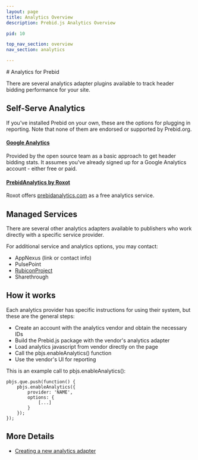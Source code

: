 ```yaml
---
layout: page
title: Analytics Overview
description: Prebid.js Analytics Overview

pid: 10

top_nav_section: overview
nav_section: analytics

---
```

<div class="bs-docs-section" markdown="1">
# Analytics for Prebid

There are several analytics adapter plugins available to track header bidding performance for your site.

## Self-Serve Analytics

If you've installed Prebid on your own, these are the options for plugging in reporting. Note that none of them are endorsed or supported by Prebid.org.

#### [Google Analytics](/overview/ga-analytics.html)

Provided by the open source team as a basic approach to get header bidding stats. It assumes you've already signed up for a Google Analytics account - either free or paid.

#### [PrebidAnalytics by Roxot](http://prebidanalytics.com)

Roxot offers [prebidanalytics.com](http://prebidanalytics.com) as a free analytics service.


## Managed Services

There are several other analytics adapters available to publishers who work directly with a specific service provider.

For additional service and analytics options, you may contact:

* AppNexus (link or contact info)
* PulsePoint
* [RubiconProject](http://rubiconproject.com/headerbidding/)
* Sharethrough

## How it works

Each analytics provider has specific instructions for using their system, but these are the general steps:

* Create an account with the analytics vendor and obtain the necessary IDs
* Build the Prebid.js package with the vendor's analytics adapter
* Load analytics javascript from vendor directly on the page
* Call the pbjs.enableAnalytics() function
* Use the vendor's UI for reporting

This is an example call to pbjs.enableAnalytics():

```
pbjs.que.push(function() {
    pbjs.enableAnalytics({
        provider: 'NAME',
        options: {
            [...]
        }
    });
});
```

## More Details

* [Creating a new analytics adapter](/dev-docs/integrate-with-the-prebid-analytics-api.html)
</div>
